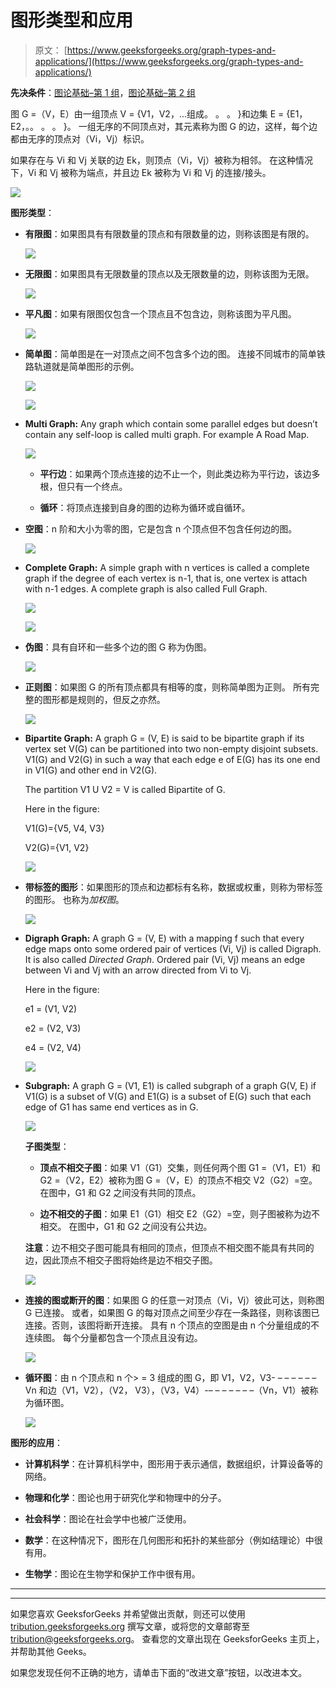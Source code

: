 # 图形类型和应用

> 原文： [https://www.geeksforgeeks.org/graph-types-and-applications/](https://www.geeksforgeeks.org/graph-types-and-applications/)

**先决条件**：[图论基础–第 1 组](https://www.geeksforgeeks.org/mathematics-graph-theory-basics-set-1/)，[图论基础–第 2 组](https://www.geeksforgeeks.org/mathematics-graph-theory-basics/)

图 G =（V，E）由一组顶点 V = {V1，V2，...组成。 。 。 }和边集 E = {E1，E2，。。 。 。 }。 一组无序的不同顶点对，其元素称为图 G 的边，这样，每个边都由无序的顶点对（Vi，Vj）标识。

如果存在与 Vi 和 Vj 关联的边 Ek，则顶点（Vi，Vj）被称为相邻。 在这种情况下，Vi 和 Vj 被称为端点，并且边 Ek 被称为 Vi 和 Vj 的连接/接头。

![](img/afb9b65db4a7e42da83486c8b5802e05.png)

**图形类型**：

*   **有限图**：如果图具有有限数量的顶点和有限数量的边，则称该图是有限的。

    ![](img/15233c040becec8f494b6647363935be.png)

*   **无限图**：如果图具有无限数量的顶点以及无限数量的边，则称该图为无限。

    ![](img/f8133d56763cef8ad728437878876461.png)

*   **平凡图**：如果有限图仅包含一个顶点且不包含边，则称该图为平凡图。

    ![](img/b94c9e8ff1a54244931884c073d3c97f.png)

*   **简单图**：简单图是在一对顶点之间不包含多个边的图。 连接不同城市的简单铁路轨道就是简单图形的示例。

    ![](img/1cba05d27e780ea5e72cd7aafb134295.png)

    ![](img/1215815d6bd900830d5b70f87dcc0c9c.png)

*   **Multi Graph:** Any graph which contain some parallel edges but doesn’t contain any self-loop is called multi graph. For example A Road Map.

    ![](img/afb9b65db4a7e42da83486c8b5802e05.png)

    *   **平行边**：如果两个顶点连接的边不止一个，则此类边称为平行边，该边多根，但只有一个终点。

    *   **循环**：将顶点连接到自身的图的边称为循环或自循环。

*   **空图**：n 阶和大小为零的图，它是包含 n 个顶点但不包含任何边的图。

    ![](img/063d317088bd5c8e9adc1d0ca10b4015.png)

*   **Complete Graph:** A simple graph with n vertices is called a complete graph if the degree of each vertex is n-1, that is, one vertex is attach with n-1 edges. A complete graph is also called Full Graph.

    ![](img/bdb3e47e23edef262a3106502e9ad68a.png)

    ![](img/32ff615caa6d06911610aacaaa2699cf.png)

*   **伪图**：具有自环和一些多个边的图 G 称为伪图。

    ![](img/aaeb44b3ef8262ab5ceeac73506a19df.png)

*   **正则图**：如果图 G 的所有顶点都具有相等的度，则称简单图为正则。 所有完整的图形都是规则的，但反之亦然。

    ![](img/dc844b9044ac2bc4970db219b53314e3.png)

*   **Bipartite Graph:** A graph G = (V, E) is said to be bipartite graph if its vertex set V(G) can be partitioned into two non-empty disjoint subsets. V1(G) and V2(G) in such a way that each edge e of E(G) has its one end in V1(G) and other end in V2(G).

    The partition V1 U V2 = V is called Bipartite of G.

    Here in the figure:

    V1(G)={V5, V4, V3}

    V2(G)={V1, V2}

    ![](img/9013cbdfd65759a887fcd174346d25ab.png)

*   **带标签的图形**：如果图形的顶点和边都标有名称，数据或权重，则称为带标签的图形。 也称为*加权图*。

    ![](img/7e19d541aa5e40f0ae6d68040cacb27c.png)

*   **Digraph Graph:** A graph G = (V, E) with a mapping f such that every edge maps onto some ordered pair of vertices (Vi, Vj) is called Digraph. It is also called *Directed Graph*. Ordered pair (Vi, Vj) means an edge between Vi and Vj with an arrow directed from Vi to Vj.

    Here in the figure:

    e1 = (V1, V2)

    e2 = (V2, V3)

    e4 = (V2, V4)

    ![](img/26135644c437deb5fc34f0054f80a206.png)

*   **Subgraph:** A graph G = (V1, E1) is called subgraph of a graph G(V, E) if V1(G) is a subset of V(G) and E1(G) is a subset of E(G) such that each edge of G1 has same end vertices as in G.

    ![](img/668a1d2bc74eda7bf4aeebaad5fd186b.png)

    **子图类型**：

    *   **顶点不相交子图**：如果 V1（G1）交集，则任何两个图 G1 =（V1，E1）和 G2 =（V2，E2）被称为图 G =（V，E）的顶点不相交 V2（G2）=空。 在图中，G1 和 G2 之间没有共同的顶点。

    *   **边不相交的子图**：如果 E1（G1）相交 E2（G2）=空，则子图被称为边不相交。 在图中，G1 和 G2 之间没有公共边。

    **注意**：边不相交子图可能具有相同的顶点，但顶点不相交图不能具有共同的边，因此顶点不相交子图将始终是边不相交子图。

    ![](img/f364562ba1fb0b08726674a46babaf78.png)

*   **连接的图或断开的图**：如果图 G 的任意一对顶点（Vi，Vj）彼此可达，则称图 G 已连接。 或者，如果图 G 的每对顶点之间至少存在一条路径，则称该图已连接。否则，该图将断开连接。 具有 n 个顶点的空图是由 n 个分量组成的不连续图。 每个分量都包含一个顶点且没有边。

    ![](img/96f83941b3402d776acc48fdd789b349.png)

*   **循环图**：由 n 个顶点和 n 个> = 3 组成的图 G，即 V1，V2，V3- – – – – – – Vn 和边（V1，V2），（V2， V3），（V3，V4）-– – – – – – –（Vn，V1）被称为循环图。

    ![](img/057eddc648ccd3983097790f3ecb99c7.png)

**图形的应用**：

*   **计算机科学**：在计算机科学中，图形用于表示通信，数据组织，计算设备等的网络。

*   **物理和化学**：图论也用于研究化学和物理中的分子。

*   **社会科学**：图论在社会学中也被广泛使用。

*   **数学**：在这种情况下，图形在几何图形和拓扑的某些部分（例如结理论）中很有用。

*   **生物学**：图论在生物学和保护工作中很有用。



* * *

* * *

如果您喜欢 GeeksforGeeks 并希望做出贡献，则还可以使用 [tribution.geeksforgeeks.org](https://contribute.geeksforgeeks.org/) 撰写文章，或将您的文章邮寄至 tribution@geeksforgeeks.org。 查看您的文章出现在 GeeksforGeeks 主页上，并帮助其他 Geeks。

如果您发现任何不正确的地方，请单击下面的“改进文章”按钮，以改进本文。